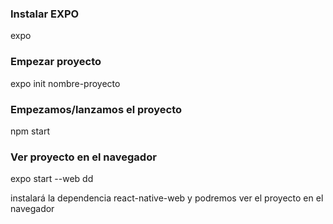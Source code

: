 ### Instalar EXPO

expo 


### Empezar proyecto

expo init nombre-proyecto


### Empezamos/lanzamos el proyecto 
npm start


### Ver proyecto en el navegador

 expo start --web dd

instalará la dependencia react-native-web y podremos ver el proyecto en el navegador 